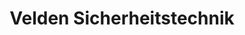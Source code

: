 ---
title: "Velden Sicherheitstechnik"
url: /elsdorf/velden-sicherheitstechnik/
shop: Sicherheit
---